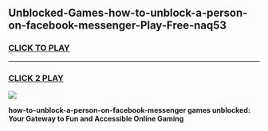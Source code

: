 
## Unblocked-Games-how-to-unblock-a-person-on-facebook-messenger-Play-Free-naq53
<h3>
<a href="https://premium76.site?title=how-to-unblock-a-person-on-facebook-messenger&ref=20M">CLICK TO PLAY</a></h3>
<hr>

<h3>
<a href="https://premium76.site?title=how-to-unblock-a-person-on-facebook-messenger&ref=20M">CLICK 2 PLAY</a>
  
</h3>

<a href="https://premium76.site?title=how-to-unblock-a-person-on-facebook-messenger&ref=19M"><img src="https://clearcache.store/games.png"></a>


**how-to-unblock-a-person-on-facebook-messenger games unblocked: Your Gateway to Fun and Accessible Online Gaming**
